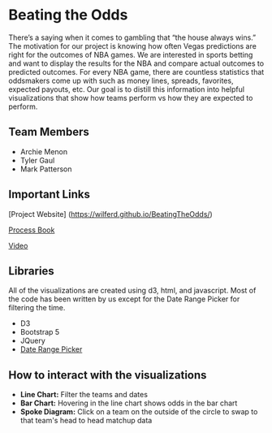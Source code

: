 
# Beating the Odds

There’s a saying when it comes to gambling that “the house always wins.” The motivation for our project is knowing how often Vegas predictions are right for the outcomes of NBA games. We are interested in sports betting and want to display the results for the NBA and compare actual outcomes to predicted outcomes. For every NBA game, there are countless statistics that oddsmakers come up with such as money lines, spreads, favorites, expected payouts, etc. Our goal is to distill this information into helpful visualizations that show how teams perform vs how they are expected to perform. 

## Team Members
- Archie Menon
- Tyler Gaul
- Mark Patterson

## Important Links

[Project Website] (https://wilferd.github.io/BeatingTheOdds/)

[Process Book ](https://github.com/Wilferd/BeatingTheOdds/blob/main/CS%206630%20-%20Process%20Book.pdf)

[Video](https://youtu.be/a4xKcfkfQz0)

## Libraries
All of the visualizations are created using d3, html, and javascript. Most of the code has been written by us except for the Date Range Picker for filtering the time.
- D3  
- Bootstrap 5 
- JQuery
- [Date Range Picker](https://www.daterangepicker.com/)

## How to interact with the visualizations
- **Line Chart:** Filter the teams and dates
- **Bar Chart:** Hovering in the line chart shows odds in the bar chart
-  **Spoke Diagram:** Click on a team on the outside of the circle to swap to that team's head to head matchup data


